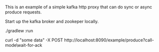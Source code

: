 This is an example of a simple kafka http proxy that can do sync or async produce requests.

Start up the kafka broker and zookeper locally.

./gradlew :run

curl -d "some data" -X POST http://localhost:8090/example/produce\?call-mode\wait-for-ack

